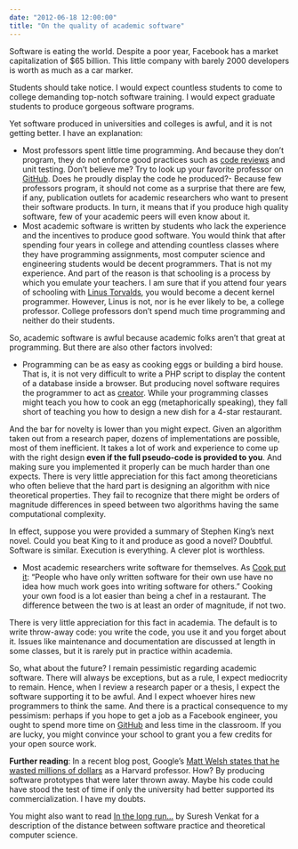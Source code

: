 ```yaml
---
date: "2012-06-18 12:00:00"
title: "On the quality of academic software"
---
```




Software is eating the world. Despite a poor year, Facebook has a market capitalization of $65 billion. This little company with barely 2000 developers is worth as much as a car marker.

Students should take notice. I would expect countless students to come to college demanding top-notch software training. I would expect graduate students to produce gorgeous software programs.

Yet software produced in universities and colleges is awful, and it is not getting better. I have an explanation:

- Most professors spent little time programming. And because they don&rsquo;t program, they do not enforce good practices such as [code reviews](https://plus.google.com/+PhilippeBeaudoin/posts/QhaqUF7N7My) and unit testing. Don&rsquo;t believe me? Try to look up your favorite professor on [GitHub](https://github.com/). Does he proudly display the code he produced?- Because few professors program, it should not come as a surprise that there are few, if any, publication outlets for academic researchers who want to present their software products. In turn, it means that if you produce high quality software, few of your academic peers will even know about it.
- Most academic software is written by students who lack the experience and the incentives to produce good software. You would think that after spending four years in college and attending countless classes where they have programming assignments, most computer science and engineering students would be decent programmers. That is not my experience. And part of the reason is that schooling is a process by which you emulate your teachers. I am sure that if you attend four years of schooling with [Linus Torvalds](https://en.wikipedia.org/wiki/Linus_Torvalds), you would become a decent kernel programmer. However, Linus is not, nor is he ever likely to be, a college professor. College professors don&rsquo;t spend much time programming and neither do their students.

So, academic software is awful because academic folks aren&rsquo;t that great at programming. But there are also other factors involved:

- Programming can be as easy as cooking eggs or building a bird house. That is, it is not very difficult to write a PHP script to display the content of a database inside a browser. But producing novel software requires the programmer to act as [creator](https://www.nczonline.net/blog/2012/06/12/the-care-and-feeding-of-software-engineers-or-why-engineers-are-grumpy/). While your programming classes might teach you how to cook an egg (metaphorically speaking), they fall short of teaching you how to design a new dish for a 4-star restaurant.

And the bar for novelty is lower than you might expect. Given an algorithm taken out from a research paper, dozens of implementations are possible, most of them inefficient. It takes a lot of work and experience to come up with the right design __even if the full pseudo-code is provided to you__. And making sure you implemented it properly can be much harder than one expects.
There is very little appreciation for this fact among theoreticians who often believe that the hard part is designing an algorithm with nice theoretical properties. They fail to recognize that there might be orders of magnitude differences in speed between two algorithms having the same computational complexity.

In effect, suppose you were provided a summary of Stephen King&rsquo;s next novel. Could you beat King to it and produce as good a novel? Doubtful. Software is similar. Execution is everything. A clever plot is worthless.
- Most academic researchers write software for themselves. As [Cook put it](http://www.johndcook.com/blog/2012/05/30/writing-software-for-someone-else/): &ldquo;People who have only written software for their own use have no idea how much work goes into writing software for others.&rdquo; Cooking your own food is a lot easier than being a chef in a restaurant. The difference between the two is at least an order of magnitude, if not two.

There is very little appreciation for this fact in academia. The default is to write throw-away code: you write the code, you use it and you forget about it. Issues like maintenance and documentation are discussed at length in some classes, but it is rarely put in practice within academia.


So, what about the future? I remain pessimistic regarding academic software. There will always be exceptions, but as a rule, I expect mediocrity to remain. Hence, when I review a research paper or a thesis, I expect the software supporting it to be awful. And I expect whoever hires new programmers to think the same. And there is a practical consequence to my pessimism: perhaps if you hope to get a job as a Facebook engineer, you ought to spend more time on [GitHub](https://github.com/) and less time in the classroom. If you are lucky, you might convince your school to grant you a few credits for your open source work.

__Further reading__: In a recent blog post, Google&rsquo;s [Matt Welsh states that he wasted millions of dollars](http://matt-welsh.blogspot.ca/2012/06/startup-university.html) as a Harvard professor. How? By producing software prototypes that were later thrown away. Maybe his code could have stood the test of time if only the university had better supported its commercialization. I have my doubts.

You might also want to read [In the long run&hellip;](http://blog.geomblog.org/2012/05/in-long-run.html) by Suresh Venkat for a description of the distance between software practice and theoretical computer science.


